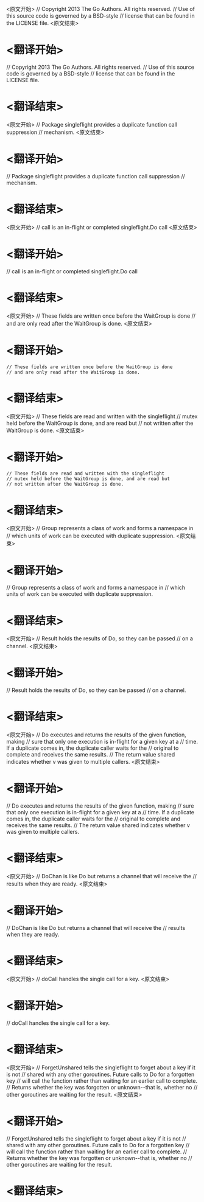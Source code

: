 
<原文开始>
// Copyright 2013 The Go Authors. All rights reserved.
// Use of this source code is governed by a BSD-style
// license that can be found in the LICENSE file.
<原文结束>

# <翻译开始>
// Copyright 2013 The Go Authors. All rights reserved.
// Use of this source code is governed by a BSD-style
// license that can be found in the LICENSE file.
# <翻译结束>


<原文开始>
// Package singleflight provides a duplicate function call suppression
// mechanism.
<原文结束>

# <翻译开始>
// Package singleflight provides a duplicate function call suppression
// mechanism.
# <翻译结束>


<原文开始>
// call is an in-flight or completed singleflight.Do call
<原文结束>

# <翻译开始>
// call is an in-flight or completed singleflight.Do call
# <翻译结束>


<原文开始>
	// These fields are written once before the WaitGroup is done
	// and are only read after the WaitGroup is done.
<原文结束>

# <翻译开始>
	// These fields are written once before the WaitGroup is done
	// and are only read after the WaitGroup is done.
# <翻译结束>


<原文开始>
	// These fields are read and written with the singleflight
	// mutex held before the WaitGroup is done, and are read but
	// not written after the WaitGroup is done.
<原文结束>

# <翻译开始>
	// These fields are read and written with the singleflight
	// mutex held before the WaitGroup is done, and are read but
	// not written after the WaitGroup is done.
# <翻译结束>


<原文开始>
// Group represents a class of work and forms a namespace in
// which units of work can be executed with duplicate suppression.
<原文结束>

# <翻译开始>
// Group represents a class of work and forms a namespace in
// which units of work can be executed with duplicate suppression.
# <翻译结束>


<原文开始>
// Result holds the results of Do, so they can be passed
// on a channel.
<原文结束>

# <翻译开始>
// Result holds the results of Do, so they can be passed
// on a channel.
# <翻译结束>


<原文开始>
// Do executes and returns the results of the given function, making
// sure that only one execution is in-flight for a given key at a
// time. If a duplicate comes in, the duplicate caller waits for the
// original to complete and receives the same results.
// The return value shared indicates whether v was given to multiple callers.
<原文结束>

# <翻译开始>
// Do executes and returns the results of the given function, making
// sure that only one execution is in-flight for a given key at a
// time. If a duplicate comes in, the duplicate caller waits for the
// original to complete and receives the same results.
// The return value shared indicates whether v was given to multiple callers.
# <翻译结束>


<原文开始>
// DoChan is like Do but returns a channel that will receive the
// results when they are ready.
<原文结束>

# <翻译开始>
// DoChan is like Do but returns a channel that will receive the
// results when they are ready.
# <翻译结束>


<原文开始>
// doCall handles the single call for a key.
<原文结束>

# <翻译开始>
// doCall handles the single call for a key.
# <翻译结束>


<原文开始>
// ForgetUnshared tells the singleflight to forget about a key if it is not
// shared with any other goroutines. Future calls to Do for a forgotten key
// will call the function rather than waiting for an earlier call to complete.
// Returns whether the key was forgotten or unknown--that is, whether no
// other goroutines are waiting for the result.
<原文结束>

# <翻译开始>
// ForgetUnshared tells the singleflight to forget about a key if it is not
// shared with any other goroutines. Future calls to Do for a forgotten key
// will call the function rather than waiting for an earlier call to complete.
// Returns whether the key was forgotten or unknown--that is, whether no
// other goroutines are waiting for the result.
# <翻译结束>

